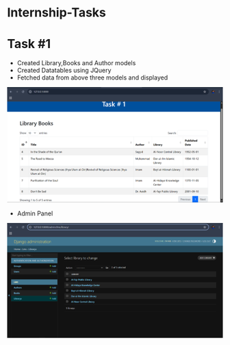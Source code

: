 # Internship-Tasks
# Task #1
<ul>
    <li>Created Library,Books and Author models</li>
    <li>Created Datatables using JQuery</li>
    <li>Fetched data from above three models and displayed</li>
</ul>
<img src="./Task_1_Screenshots/1.png" />
<ul>
    <li>Admin Panel</li>
</ul>
<img src="./Task_1_Screenshots/2.png" />
